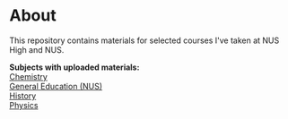 # About
This repository contains materials for selected courses I've taken at NUS High and NUS. 

**Subjects with uploaded materials:**\
[Chemistry](Chemistry/)\
[General Education (NUS)](General%20Education%20%28NUS%29/)\
[History](History/)\
[Physics](Physics/)
